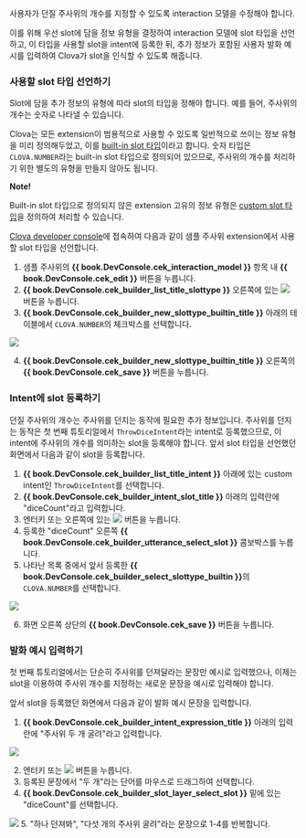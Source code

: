 사용자가 던질 주사위의 개수를 지정할 수 있도록 interaction 모델을 수정해야 합니다.

이를 위해 우선 slot에 담을 정보 유형을 결정하여 interaction 모델에 slot 타입을 선언하고, 이 타입을 사용할 slot을 intent에 등록한 뒤, 추가 정보가 포함된 사용자 발화 예시를 입력하여 Clova가 slot을 인식할 수 있도록 해줍니다.

### 사용할 slot 타입 선언하기
Slot에 담을 추가 정보의 유형에 따라 slot의 타입을 정해야 합니다. 예를 들어, 주사위의 개수는 숫자로 나타낼 수 있습니다.

Clova는 모든 extension이 범용적으로 사용할 수 있도록 일반적으로 쓰이는 정보 유형을 미리 정의해두었고, 이를 [built-in slot 타입](/Design/Design_Guideline_For_Extension.md#BuiltinSlotType)이라고 합니다. 숫자 타입은 `CLOVA.NUMBER`라는 built-in slot 타입으로 정의되어 있으므로, 주사위의 개수를 처리하기 위한 별도의 유형을 만들지 않아도 됩니다.

<div class="note">
  <p><strong>Note!</strong></p>
  <p>Built-in slot 타입으로 정의되지 않은 extension 고유의 정보 유형은 <a href="/Design/Design_Guideline_For_Extension.md#CustomSlotType">custom slot 타입</a>을 정의하여 처리할 수 있습니다.</p>
</div>

<a href="{{ book.ServiceEnv.DeveloperConsoleURL }}/cek/#/list" target="_blank">Clova developer console</a>에 접속하여 다음과 같이 샘플 주사위 extension에서 사용할 slot 타입을 선언합니다.

1. 샘플 주사위의 <strong>{{ book.DevConsole.cek_interaction_model }}</strong> 항목 내 <strong>{{ book.DevConsole.cek_edit }}</strong> 버튼을 누릅니다.
2. <strong>{{ book.DevConsole.cek_builder_list_title_slottype }}</strong> 오른쪽에 있는 <img class="inlineImage" src="/CEK/Resources/Images/DevConsole_Plus_Button.png" /> 버튼을 누릅니다.
3. <strong>{{ book.DevConsole.cek_builder_new_slottype_builtin_title }}</strong> 아래의 테이블에서 `CLOVA.NUMBER`의 체크박스를 선택합니다.

  <img src="/CEK/Resources/Images/CEK_Tutorial_Builtin_Type_Slots_Register_Slot_Type.png" style="max-width:800px;"/>

4. <strong>{{ book.DevConsole.cek_builder_new_slottype_builtin_title }}</strong> 오른쪽의 <strong>{{ book.DevConsole.cek_save }}</strong> 버튼을 누릅니다.

### Intent에 slot 등록하기
던질 주사위의 개수는 주사위를 던지는 동작에 필요한 추가 정보입니다. 주사위를 던지는 동작은 첫 번째 튜토리얼에서 `ThrowDiceIntent`라는 intent로 등록했으므로, 이 intent에 주사위의 개수를 의미하는 slot을 등록해야 합니다.
앞서 slot 타입을 선언했던 화면에서 다음과 같이 slot을 등록합니다.

1. <strong>{{ book.DevConsole.cek_builder_list_title_intent }}</strong> 아래에 있는 custom intent인 `ThrowDiceIntent`를 선택합니다.
2. <strong>{{ book.DevConsole.cek_builder_intent_slot_title }}</strong> 아래의 입력란에 "diceCount"라고 입력합니다.
3. 엔터키 또는 오른쪽에 있는 <img class="inlineImage" src="/CEK/Resources/Images/DevConsole_Plus_Button.png" /> 버튼을 누릅니다.
4. 등록한 "diceCount" 오른쪽 <strong>{{ book.DevConsole.cek_builder_utterance_select_slot }}</strong> 콤보박스를 누릅니다.
5. 나타난 목록 중에서 앞서 등록한 <strong>{{ book.DevConsole.cek_builder_select_slottype_builtin }}</strong>의 `CLOVA.NUMBER`를 선택합니다.

  <img src="/CEK/Resources/Images/CEK_Tutorial_Builtin_Type_Slots_Add_Slot.png" style="max-width:800px;"/>

6. 화면 오른쪽 상단의 <strong>{{ book.DevConsole.cek_save }}</strong> 버튼을 누릅니다.

### 발화 예시 입력하기
첫 번째 튜토리얼에서는 단순히 주사위를 던져달라는 문장만 예시로 입력했으나, 이제는 slot을 이용하여 주사위 개수를 지정하는 새로운 문장을 예시로 입력해야 합니다.

앞서 slot을 등록했던 화면에서 다음과 같이 발화 예시 문장을 입력합니다.

1. <strong>{{ book.DevConsole.cek_builder_intent_expression_title }}</strong> 아래의 입력란에 "주사위 두 개 굴려"라고 입력합니다.

  <img src="/CEK/Resources/Images/CEK_Tutorial_Builtin_Type_Slots_Sample_Utterance.png" style="max-width:800px;"/>

2. 엔터키 또는 <img class="inlineImage" src="/CEK/Resources/Images/DevConsole_Plus_Button.png" /> 버튼을 누릅니다.
3. 등록된 문장에서 "두 개"라는 단어를 마우스로 드래그하여 선택합니다.
4. <strong>{{ book.DevConsole.cek_builder_slot_layer_select_slot }}</strong> 밑에 있는 "diceCount"를 선택합니다.

  <img src="/CEK/Resources/Images/CEK_Tutorial_Builtin_Type_Slots_Set_Slot.png" style="max-width:800px;"/>
5. "하나 던져봐", "다섯 개의 주사위 굴려"라는 문장으로 1-4를 반복합니다.
